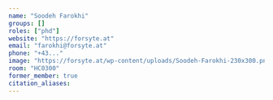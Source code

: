 ```yaml
---
name: "Soodeh Farokhi"
groups: []
roles: ["phd"]
website: "https://forsyte.at"
email: "farokhi@forsyte.at"
phone: "+43..."
image: "https://forsyte.at/wp-content/uploads/Soodeh-Farokhi-230x300.png"
room: "HC0300"
former_member: true
citation_aliases:
---
```


<!--
Your custom content goes here.
-->